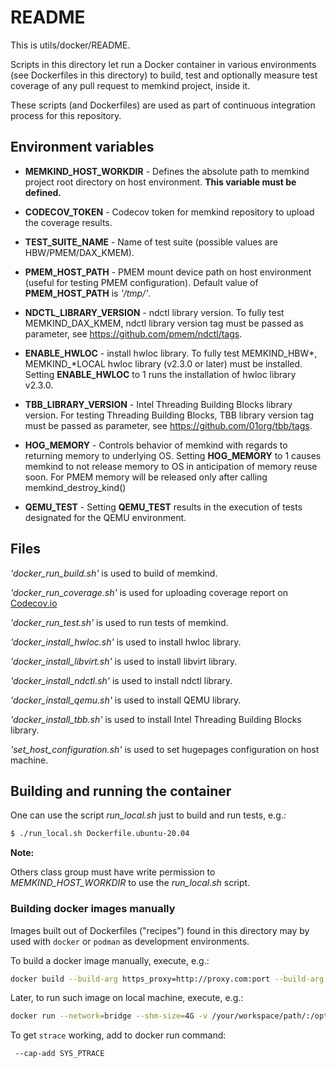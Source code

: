 # **README**

This is utils/docker/README.

Scripts in this directory let run a Docker container in various environments (see Dockerfiles in this directory)
to build, test and optionally measure test coverage of any pull request to memkind project, inside it.

These scripts (and Dockerfiles) are used as part of continuous integration process for this repository.

## Environment variables

* **MEMKIND_HOST_WORKDIR** - Defines the absolute path to memkind project root directory on host environment.
    **This variable must be defined.**

* **CODECOV_TOKEN** - Codecov token for memkind repository to upload the coverage results.

* **TEST_SUITE_NAME** - Name of test suite (possible values are HBW/PMEM/DAX_KMEM).

* **PMEM_HOST_PATH** - PMEM mount device path on host environment (useful for testing PMEM configuration). Default value of **PMEM_HOST_PATH** is
*'/tmp/'*.

* **NDCTL_LIBRARY_VERSION** - ndctl library version.
To fully test MEMKIND_DAX_KMEM, ndctl library version tag must be passed as parameter,
see https://github.com/pmem/ndctl/tags.

* **ENABLE_HWLOC** - install hwloc library.
To fully test MEMKIND_HBW*, MEMKIND_*LOCAL hwloc library (v2.3.0 or later) must be installed.
Setting **ENABLE_HWLOC** to 1 runs the installation of hwloc library v2.3.0.

* **TBB_LIBRARY_VERSION** - Intel Threading Building Blocks library version.
For testing Threading Building Blocks, TBB library version tag must be passed as parameter,
see https://github.com/01org/tbb/tags.

* **HOG_MEMORY** - Controls behavior of memkind with regards to returning memory to underlying OS. Setting **HOG_MEMORY** to 1 causes
memkind to not release memory to OS in anticipation of memory reuse soon. For PMEM memory will be released only after calling memkind_destroy_kind()

* **QEMU_TEST** - Setting **QEMU_TEST** results in the execution of tests designated for the QEMU environment.

## Files

*'docker_run_build.sh'*  is used to build of memkind.

*'docker_run_coverage.sh'*  is used for uploading coverage report on [Codecov.io](https://codecov.io/)

*'docker_run_test.sh'*  is used to run tests of memkind.

*'docker_install_hwloc.sh'*  is used to install hwloc library.

*'docker_install_libvirt.sh'*  is used to install libvirt library.

*'docker_install_ndctl.sh'*  is used to install ndctl library.

*'docker_install_qemu.sh'*  is used to install QEMU library.

*'docker_install_tbb.sh'*  is used to install Intel Threading Building Blocks library.

*'set_host_configuration.sh'*  is used to set hugepages configuration on host machine.

## Building and running the container

One can use the script *run_local.sh* just to build and run tests, e.g.:

```sh
$ ./run_local.sh Dockerfile.ubuntu-20.04
```

**Note:**

Others class group must have write permission to *MEMKIND_HOST_WORKDIR* to use the *run_local.sh* script.

### Building docker images manually

Images built out of Dockerfiles ("recipes") found in this directory may by used with `docker` or `podman` as
development environments.

To build a docker image manually, execute, e.g.:

```sh
docker build --build-arg https_proxy=http://proxy.com:port --build-arg http_proxy=http://proxy.com:port -t memkind:ubuntu -f ./Dockerfile.ubuntu-20.04 .
```

Later, to run such image on local machine, execute, e.g.:

```sh
docker run --network=bridge --shm-size=4G -v /your/workspace/path/:/opt/workspace:z -w /opt/workspace/ -e CC=clang -it memkind:ubuntu /bin/bash
```

To get `strace` working, add to docker run command:

```sh
 --cap-add SYS_PTRACE
```

